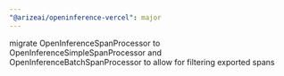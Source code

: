 ```yaml
---
"@arizeai/openinference-vercel": major
---
```


migrate OpenInferenceSpanProcessor to OpenInferenceSimpleSpanProcessor and OpenInferenceBatchSpanProcessor to allow for filtering exported spans
